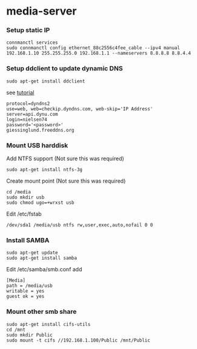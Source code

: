 # media-server

### Setup static IP

```
connmanctl services
sudo connmanctl config ethernet_88c2556c4fee_cable --ipv4 manual 192.168.1.10 255.255.255.0 192.168.1.1 --nameservers 8.8.8.8 8.8.4.4
```

### Setup ddclient to update dynamic DNS

```
sudo apt-get install ddclient
```
see [tutorial](https://serdima.wordpress.com/2018/04/23/tutorial-updating-dynamic-dns-with-ddclient/)

```
protocol=dyndns2
use=web, web=checkip.dyndns.com, web-skip='IP Address'
server=api.dynu.com
login=nielsen74
password='<password>'
giessinglund.freeddns.org
```

### Mount USB harddisk

Add NTFS support (Not sure this was required)
```
sudo apt-get install ntfs-3g
```

Create mount point (Not sure this was required)
```
cd /media
sudo mkdir usb
sudo chmod ugo=+wrxst usb
```

Edit /etc/fstab
```
/dev/sda1 /media/usb ntfs rw,user,exec,auto,nofail 0 0
```

### Install SAMBA

```
sudo apt-get update
sudo apt-get install samba
```
Edit /etc/samba/smb.conf add
```
[Media]
path = /media/usb
writable = yes
guest ok = yes
```


### Mount other smb share

```
sudo apt-get install cifs-utils
cd /mnt
sudo mkdir Public
sudo mount -t cifs //192.168.1.100/Public /mnt/Public
```

